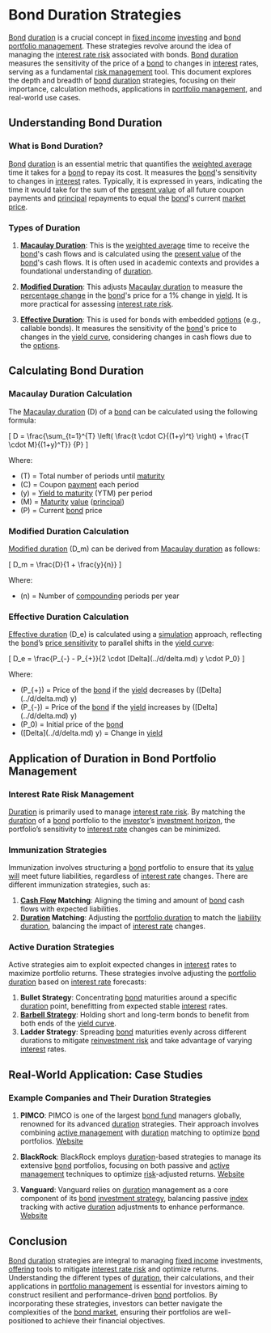 # Bond Duration Strategies

[Bond](../b/bond.md) [duration](../d/duration.md) is a crucial concept in [fixed income](../f/fixed_income.md) [investing](../i/investing.md) and [bond portfolio management](../b/bond_portfolio_management.md). These strategies revolve around the idea of managing the [interest rate risk](../i/interest_rate_risk.md) associated with bonds. [Bond](../b/bond.md) [duration](../d/duration.md) measures the sensitivity of the price of a [bond](../b/bond.md) to changes in [interest](../i/interest.md) rates, serving as a fundamental [risk management](../r/risk_management.md) tool. This document explores the depth and breadth of [bond](../b/bond.md) [duration](../d/duration.md) strategies, focusing on their importance, calculation methods, applications in [portfolio management](../p/portfolio_management.md), and real-world use cases.

## Understanding Bond Duration

### What is Bond Duration?

[Bond](../b/bond.md) [duration](../d/duration.md) is an essential metric that quantifies the [weighted average](../w/weighted_average.md) time it takes for a [bond](../b/bond.md) to repay its cost. It measures the [bond](../b/bond.md)'s sensitivity to changes in [interest](../i/interest.md) rates. Typically, it is expressed in years, indicating the time it would take for the sum of the [present value](../p/present_value.md) of all future coupon payments and [principal](../p/principal.md) repayments to equal the [bond](../b/bond.md)'s current [market price](../m/market_price.md).

### Types of Duration

1. **[Macaulay Duration](../m/macaulay_duration.md)**: This is the [weighted average](../w/weighted_average.md) time to receive the [bond](../b/bond.md)'s cash flows and is calculated using the [present value](../p/present_value.md) of the [bond](../b/bond.md)'s cash flows. It is often used in academic contexts and provides a foundational understanding of [duration](../d/duration.md).
   
2. **[Modified Duration](../m/modified_duration.md)**: This adjusts [Macaulay duration](../m/macaulay_duration.md) to measure the [percentage change](../p/percentage_change.md) in the [bond](../b/bond.md)'s price for a 1% change in [yield](../y/yield.md). It is more practical for assessing [interest rate risk](../i/interest_rate_risk.md).

3. **[Effective Duration](../e/effective_duration.md)**: This is used for bonds with embedded [options](../o/options.md) (e.g., callable bonds). It measures the sensitivity of the [bond](../b/bond.md)'s price to changes in the [yield curve](../y/yield_curve.md), considering changes in cash flows due to the [options](../o/options.md).

## Calculating Bond Duration

### Macaulay Duration Calculation

The [Macaulay duration](../m/macaulay_duration.md) \(D\) of a [bond](../b/bond.md) can be calculated using the following formula:

\[ D = \frac{\sum_{t=1}^{T} \left( \frac{t \cdot C}{(1+y)^t} \right) + \frac{T \cdot M}{(1+y)^T}} {P} \]

Where:
- \(T\) = Total number of periods until [maturity](../m/maturity.md)
- \(C\) = Coupon [payment](../p/payment.md) each period
- \(y\) = [Yield to maturity](../y/yield_to_maturity.md) (YTM) per period
- \(M\) = [Maturity](../m/maturity.md) [value](../v/value.md) ([principal](../p/principal.md))
- \(P\) = Current [bond](../b/bond.md) price

### Modified Duration Calculation

[Modified duration](../m/modified_duration.md) \(D_m\) can be derived from [Macaulay duration](../m/macaulay_duration.md) as follows:

\[ D_m = \frac{D}{1 + \frac{y}{n}} \]

Where:
- \(n\) = Number of [compounding](../c/compounding.md) periods per year

### Effective Duration Calculation

[Effective duration](../e/effective_duration.md) \(D_e\) is calculated using a [simulation](../s/simulation_in_trading.md) approach, reflecting the [bond](../b/bond.md)’s [price sensitivity](../p/price_sensitivity.md) to parallel shifts in the [yield curve](../y/yield_curve.md):

\[ D_e = \frac{P_{-} - P_{+}}{2 \cdot \[Delta](../d/delta.md) y \cdot P_0} \]

Where:
- \(P_{+}\) = Price of the [bond](../b/bond.md) if the [yield](../y/yield.md) decreases by \(\[Delta](../d/delta.md) y\)
- \(P_{-}\) = Price of the [bond](../b/bond.md) if the [yield](../y/yield.md) increases by \(\[Delta](../d/delta.md) y\)
- \(P_0\) = Initial price of the [bond](../b/bond.md)
- \(\[Delta](../d/delta.md) y\) = Change in [yield](../y/yield.md)

## Application of Duration in Bond Portfolio Management

### Interest Rate Risk Management

[Duration](../d/duration.md) is primarily used to manage [interest rate risk](../i/interest_rate_risk.md). By matching the [duration](../d/duration.md) of a [bond](../b/bond.md) portfolio to the [investor](../i/investor.md)’s [investment horizon](../i/investment_horizon.md), the portfolio’s sensitivity to [interest rate](../i/interest_rate.md) changes can be minimized.

### Immunization Strategies

Immunization involves structuring a [bond](../b/bond.md) portfolio to ensure that its [value](../v/value.md) [will](../w/will.md) meet future liabilities, regardless of [interest rate](../i/interest_rate.md) changes. There are different immunization strategies, such as:

1. **[Cash Flow](../c/cash_flow.md) Matching**: Aligning the timing and amount of [bond](../b/bond.md) cash flows with expected liabilities.
2. **[Duration](../d/duration.md) Matching**: Adjusting the [portfolio duration](../p/portfolio_duration.md) to match the [liability](../l/liability.md) [duration](../d/duration.md), balancing the impact of [interest rate](../i/interest_rate.md) changes.

### Active Duration Strategies

Active strategies aim to exploit expected changes in [interest](../i/interest.md) rates to maximize portfolio returns. These strategies involve adjusting the [portfolio duration](../p/portfolio_duration.md) based on [interest rate](../i/interest_rate.md) forecasts:

1. **Bullet Strategy**: Concentrating [bond](../b/bond.md) maturities around a specific [duration](../d/duration.md) point, benefitting from expected stable [interest](../i/interest.md) rates.
2. **[Barbell Strategy](../b/barbell_strategy.md)**: Holding short and long-term bonds to benefit from both ends of the [yield curve](../y/yield_curve.md).
3. **Ladder Strategy**: Spreading [bond](../b/bond.md) maturities evenly across different durations to mitigate [reinvestment risk](../r/reinvestment_risk.md) and take advantage of varying [interest](../i/interest.md) rates.

## Real-World Application: Case Studies

### Example Companies and Their Duration Strategies

1. **PIMCO**: PIMCO is one of the largest [bond fund](../b/bond_fund.md) managers globally, renowned for its advanced [duration](../d/duration.md) strategies. Their approach involves combining [active management](../a/active_management.md) with [duration](../d/duration.md) matching to optimize [bond](../b/bond.md) portfolios. [Website](https://www.pimco.com)
   
2. **BlackRock**: BlackRock employs [duration](../d/duration.md)-based strategies to manage its extensive [bond](../b/bond.md) portfolios, focusing on both passive and [active management](../a/active_management.md) techniques to optimize [risk](../r/risk.md)-adjusted returns. [Website](https://www.blackrock.com)

3. **Vanguard**: Vanguard relies on [duration](../d/duration.md) management as a core component of its [bond](../b/bond.md) [investment strategy](../i/investment_strategy.md), balancing passive [index](../i/index_instrument.md) tracking with active [duration](../d/duration.md) adjustments to enhance performance. [Website](https://www.vanguard.com)

## Conclusion

[Bond](../b/bond.md) [duration](../d/duration.md) strategies are integral to managing [fixed income](../f/fixed_income.md) investments, [offering](../o/offering.md) tools to mitigate [interest rate risk](../i/interest_rate_risk.md) and optimize returns. Understanding the different types of [duration](../d/duration.md), their calculations, and their applications in [portfolio management](../p/portfolio_management.md) is essential for investors aiming to construct resilient and performance-driven [bond](../b/bond.md) portfolios. By incorporating these strategies, investors can better navigate the complexities of the [bond market](../b/bond_market.md), ensuring their portfolios are well-positioned to achieve their financial objectives.
